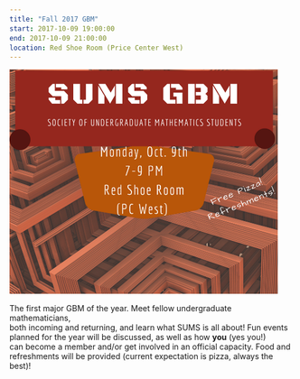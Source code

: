 ```yaml
---
title: "Fall 2017 GBM"
start: 2017-10-09 19:00:00
end: 2017-10-09 21:00:00
location: Red Shoe Room (Price Center West)
---
```


<img src="/static/fa17/GBM3.png" style="width: 475px;"/>

The first major GBM of the year. Meet fellow undergraduate mathematicians,  
both incoming and returning, and learn what SUMS is all about! Fun events  
planned for the year will be discussed, as well as how __you__ (yes you!)  
can become a member and/or get involved in an official capacity. Food and    
refreshments will be provided (current expectation is pizza, always the  
best)!
